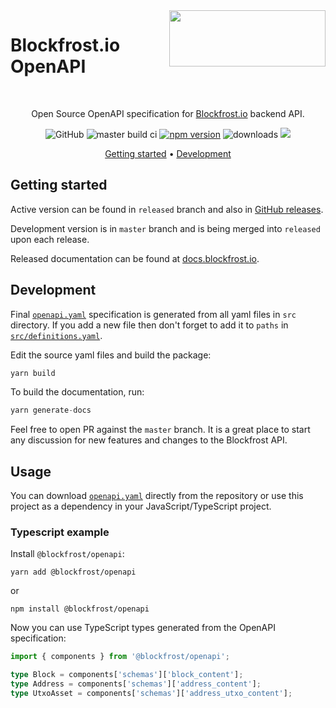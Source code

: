 <img src="https://blockfrost.io/images/logo.svg" width="250" align="right" height="90" style="margin-bottom: -50px">

# Blockfrost.io OpenAPI

<br>
<p align="center">Open Source OpenAPI specification for <a href="https://blockfrost.io">Blockfrost.io</a> backend API.</p>

<div align="center">

![GitHub](https://img.shields.io/github/license/blockfrost/openapi)
![master build ci](https://github.com/blockfrost/openapi/actions/workflows/CI.yaml/badge.svg?branch=master)
[![npm version](https://badge.fury.io/js/%40blockfrost%2Fopenapi.svg)](https://badge.fury.io/js/%40blockfrost%2Fopenapi)
![downloads](https://img.shields.io/npm/dy/@blockfrost/openapi)
<a href="https://fivebinaries.com/"><img src="https://img.shields.io/badge/made%20by-Five%20Binaries-darkviolet.svg?style=flat-square" /></a>

</div>
<p align="center">
  <a href="#getting-started">Getting started</a> •
  <a href="#development">Development</a>
</p>

## Getting started

Active version can be found in `released` branch and also in [GitHub releases](https://github.com/blockfrost/openapi/releases).

Development version is in `master` branch and is being merged into `released` upon each release.

Released documentation can be found at [docs.blockfrost.io](https://docs.blockfrost.io/).

## Development

Final [`openapi.yaml`](openapi.yaml) specification is generated from all yaml files in `src` directory.
If you add a new file then don't forget to add it to `paths` in [`src/definitions.yaml`](src/definitions.yaml).

Edit the source yaml files and build the package:

```typescript
yarn build
```

To build the documentation, run:

```typescript
yarn generate-docs
```

Feel free to open PR against the `master` branch. It is a great place to start any discussion for new features and changes to the Blockfrost API.

## Usage

You can download [`openapi.yaml`](openapi.yaml) directly from the repository or use this project as a dependency in your JavaScript/TypeScript project.

### Typescript example

Install `@blockfrost/openapi`:

```console
yarn add @blockfrost/openapi
```

or

```console
npm install @blockfrost/openapi
```

Now you can use TypeScript types generated from the OpenAPI specification:

```typescript
import { components } from '@blockfrost/openapi';

type Block = components['schemas']['block_content'];
type Address = components['schemas']['address_content'];
type UtxoAsset = components['schemas']['address_utxo_content'];
```
